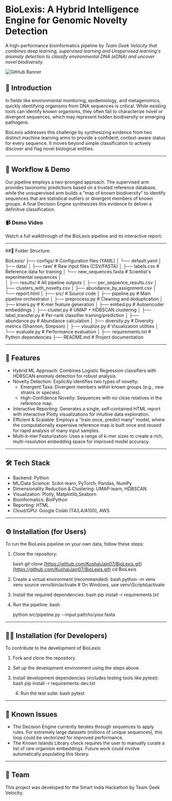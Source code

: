 # BioLexis: A Hybrid Intelligence Engine for Genomic Novelty Detection

A high-performance bioinformatics pipeline by *Team Geek Velocity that combines deep learning, supervised learning and Unspervised learning's anomaly detection to classify environmental DNA (eDNA) and uncover novel biodiversity.*

![GitHub Banner](https://user-images.githubusercontent.com/109479893/206894274-a62a962a-b8a7-4927-968a-63795d2c8846.png)


## 📖 Introduction

In fields like environmental monitoring, epidemiology, and metagenomics, quickly identifying organisms from DNA sequences is critical. While existing tools can identify known organisms, they often fail to characterize novel or divergent sequences, which may represent hidden biodiversity or emerging pathogens. 

BioLexis addresses this challenge by synthesizing evidence from two distinct machine learning arms to provide a confident, context-aware status for every sequence. It moves beyond simple classification to actively discover and flag novel biological entities.

---
## 🧬 Workflow & Demo

Our pipeline employs a two-pronged approach. The supervised arm provides taxonomic predictions based on a trusted reference database, while the unsupervised arm builds a "map of known biodiversity" to identify sequences that are statistical outliers or divergent members of known groups. A final Decision Engine synthesizes this evidence to deliver a definitive classification.

### 📹 Demo Video
Watch a full walkthrough of the BioLexis pipeline and its interactive report:

---

##📂 Folder Structure:


BioLexis/
├── configs/                  # Configuration files (YAML)
│   └── default.yaml
│
├── data/
│   ├── raw/                  # Raw input files (CSV/FASTA)
│      ├── labels.csv        # Reference data for training
│      └── new_sequences.fasta # Scientist's experimental sequences
│   
│
├── results/                  # All pipeline outputs
│   ├── per_sequence_results.csv
│   ├── clusters_with_novelty.csv
│   ├── abundance_by_assignment.csv
│   └── report.html
│
├── src/                      # Source code
│   ├── pipeline.py           # Main pipeline orchestrator
│   ├── preprocess.py         # Cleaning and deduplication
│   ├── kmers.py              # K-mer feature generation
│   ├── embed.py              # Autoencoder embeddings
│   ├── cluster.py            # UMAP + HDBSCAN clustering
│   ├── label_transfer.py     # Per-rank classifier training/prediction
│   ├── abundance.py          # Abundance calculation
│   ├── diversity.py          # Diversity metrics (Shannon, Simpson)
│   ├── visualize.py          # Visualization utilities
│   └── evaluate.py           # Performance evaluation
│
├── requirements.txt          # Python dependencies
├── README.md                 # Project documentation


---
## 🚀 Features

* Hybrid ML Approach: Combines Logistic Regression classifiers with HDBSCAN anomaly detection for robust analysis.
* Novelty Detection: Explicitly identifies two types of novelty:
    * Emergent Taxa: Divergent members within known groups (e.g., new strains or species).
    * High-Confidence Novelty: Sequences with no close relatives in the reference map.
* Interactive Reporting: Generates a single, self-contained HTML report with interactive Plotly visualizations for intuitive data exploration.
* Efficient & Scalable: Employs a "train once, predict many" model, where the computationally expensive reference map is built once and reused for rapid analysis of many input samples.
* Multi-k-mer Featurization: Uses a range of k-mer sizes to create a rich, multi-resolution embedding space for improved model accuracy.

---

## 🛠 Tech Stack

* Backend: Python
* ML/Data Science: Scikit-learn, PyTorch, Pandas, NumPy
* Dimensionality Reduction & Clustering: UMAP-learn, HDBSCAN
* Visualization: Plotly, Matplotlib,Seaborn
* Bioinformatics: BioPython
* Reporting: HTML
* Cloud/GPU: Google Colab (T4/L4/A100), AWS

---
## ⚙ Installation (for Users)

To run the BioLexis pipeline on your own data, follow these steps:

1.  Clone the repository:

 
    bash
    git clone [https://github.com/KushalJain07/BioLexis.git](https://github.com/KushalJain07/BioLexis.git)
    cd BioLexis
    

3.  Create a virtual environment (recommended):
    bash
    python -m venv venv
    source venv/bin/activate  # On Windows, use venv\Scripts\activate
    

4.  Install the required dependencies:
    bash
    pip install -r requirements.txt
    

5.  Run the pipeline:
    bash
    
    python src/pipeline.py  --input path/to/your.fasta 
    

---
## 👨‍💻 Installation (for Developers)

To contribute to the development of BioLexis:

1.  Fork and clone the repository.

2.  Set up the development environment using the steps above.

3.  Install development dependencies (includes testing tools like pytest):
    bash
    pip install -r requirements-dev.txt
    
    4.  Run the test suite:
    bash
    pytest
    



---
## 🐞 Known Issues

* The Decision Engine currently iterates through sequences to apply rules. For extremely large datasets (millions of unique sequences), this loop could be vectorized for improved performance.
* The Known Islands Library check requires the user to manually curate a list of rare organism embeddings. Future work could involve automatically populating this library.

---
## 👥 Team

This project was developed for the Smart India Hackathon by Team Geek Velocity.


